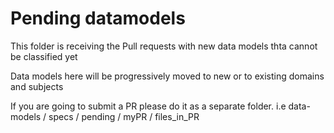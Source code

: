 # Pending datamodels
This folder is receiving the Pull requests with new data models thta cannot be classified yet

Data models here will be progressively moved to new or to existing domains and subjects

If you are going to submit a PR please do it as a separate folder.
i.e 
data-models / specs / pending / myPR / files_in_PR
